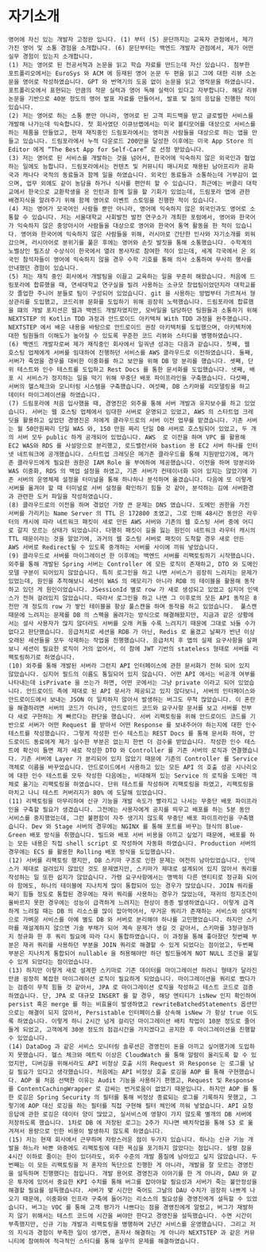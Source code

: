 # 자기소개

    영어에 자신 있는 개발자 고정완 입니다. (1) 부터 (5) 문단까지는 교육자 관점에서, 제가 가진 영어 및 소통 경험을 소개합니다. (6) 문단부터는 백엔드 개발자 관점에서, 제가 어떤 실무 경험이 있는지 소개합니다.
    (1) 저는 영어로 된 전공서적과 논문을 읽고 학습 자료를 만드는데 자신 있습니다. 첨부한 포트폴리오에서는 EuroSys 와 ACM 에 등재된 영어 논문 두 편을 읽고 그에 대한 리뷰 소논문을 영어로 작성하였습니다. GPT 와 번역기의 도움 없이 논문을 읽고 영작문을 하였습니다. 포트폴리오에서 표현되는 만큼의 작문 실력과 영어 독해 실력이 있다고 자부합니다. 해당 리뷰 논문을 기반으로 40분 정도의 영어 발표 자료를 만들어서, 발표 및 질의 응답을 진행한 적이 있습니다.
    (2) 저는 영어로 하는 소통 뿐만 아니라, 영어로 된 고객 피드백을 받고 글로벌한 서비스를 개발해 나가는데 익숙합니다. 첫 회사였던 이큐브랩에서는 미국 볼티모어를 대상으로 서비스를 하는 제품을 만들었고, 현재 재직중인 드림포라에서는 영미권 사람들을 대상으로 하는 앱을 만들고 있습니다. 드림포라에서 누적 다운로드 200만을 달성한 이후에는 미국 App Store 의 Editor 에게 “The Best App for Self-Care” 로 선정 받았습니다.
    (3) 저는 영어로 된 서비스를 개발하는 것을 넘어서, 한국어에 익숙하지 않은 외국인과 협업하는 일에도 능합니다. 드림포라에서는 컨텐츠 및 커뮤니티 매니저로 채용된 남아프리카 공화국과 캐나다 국적의 동료들과 함께 일을 하였습니다. 외국인 동료들과 소통하는데 거부감이 없으며, 업무 외에도 같이 농담을 하거나 식사를 편안히 할 수 있습니다. 최근에는 버클리 대학교에서 한국으로 교환학생을 온 인턴과 함께 일을 할 기회가 있었는데, 드림포라 앱에 관한 배경지식을 알려주기 위해 함께 영어로 이벤트 스토밍을 진행한 적이 있습니다.
    (4) 저는 영어가 모국어인 사람들 뿐만 아니라, 영어에 익숙하지 않은 외국인과도 영어로 소통할 수 있습니다. 저는 서울대학교 사회발전 발전 연구소가 개최한 포럼에서, 영어와 한국어가 익숙하지 않은 중앙아시아 사람들을 대상으로 영어와 한국어 통역 활동을 한 적이 있습니다. 영어와 한국어에 익숙하지 않은 사람들을 위해, 러시아로 간단한 인사와 자기소개를 외워갔으며, 러시아어로 분위기를 풀은 후에는 영어와 손짓 발짓을 통해 소통했습니다. 수학계의 노벨상인 필즈상 수상식이 한국에서 열려 봉사자로 참여한 적이 있는데, 세계 각국에서 온 외국인 참석자들이 영어에 익숙하지 않을 경우 수학 기호를 통해 의사 소통하여 무사히 행사를 안내했던 경험이 있습니다.
    (5) 저는 재직 중인 회사에서 개발팀을 이끌고 교육하는 일을 꾸준히 해왔습니다. 처음에 드림포라에 합류했을 때, 연세대학교 연구실을 빌려 사용하는 소규모 창업팀이었던지라 대학교를 갓 졸업한 주니어 분들로 팀이 구성되어 있었습니다. git 을 사용하는 방법부터 가르쳐서 형상관리를 도입했고, 코드리뷰 문화를 도입하기 위해 굉장히 노력했습니다. 드림포라에 합류했을 떄의 개발 포지션은 웹과 백엔드 개발자였지만, 모바일을 담당하던 팀원들과 소통하기 위해 NEXTSTEP 의 Kotlin TDD 과정과 안드로이드 아키텍쳐 With TDD 과정을 완주했습니다. NEXTSTEP 에서 배운 내용을 바탕으로 안드로이드 권장 아키텍처를 도입했으며, 아키텍처에 대한 팀원들의 이해도가 높아질 수 있도록 꾸준한 코드 리뷰와 스터디를 병행하였습니다.
    (6) 백엔드 개발자로써 제가 재직중인 회사에서 일궈낸 성과는 다음과 같습니다. 첫째, 웹 호스팅 업체에게 서버를 임대하여 진행하던 서비스를 AWS 클라우드로 이전하였습니다. 둘째, 서버가 죽었을 경우를 대비한 이중화를 하고 보안을 위해 DB 망 분리를 했습니다. 셋째, 단위 테스트와 인수 테스트를 도입하고 Rest Docs 를 통한 문서화를 도입했습니다. 넷째, 배포 시 서비스가 정지하는 일을 막기 위해 무중단 배포 파이프라인을 구축했습니다. 다섯째, 서버의 헬스체크와 모니터링 시스템을 구축했습니다. 여섯째, DB 스키마를 리모델링을 하고 데이터 마이그레이션을 하였습니다.
    (7) 드림포라에 처음 입사했을 때, 경영진은 외주를 통해 서버 개발과 유지보수를 하고 있었습니다. 서버는 웹 호스팅 업체에서 임대한 서버로 운영되고 있었고, AWS 의 스타트업 크레딧을 활용하고 싶었던 경영진은 저에게 클라우드로의 서버 이전 업무를 맡겼습니다. 기존 서버는 월 50만원짜리 단일 WAS 와, 150 만원 짜리 단일 DB 서버로 호스팅되어 있었고, 두 개의 서버 모두 public 하게 공개되어 있었습니다. AWS  로 이전을 하며 VPC 를 활용해 EC2 WAS와 RDS 를 사설망으로 분리했고, 로드밸런서와 bastion 용 EC2 서버 하나를 인터넷 네트워크에 공개했습니다. 스타트업 크레딧은 메가존 클라우드를 통해 지원받았기에, 메가존 클라우드에게 필요한 권한은 IAM Role 을 부여하여 제공했습니다. 이전을 하며 망분리와 WAS 이중화, RDS 의 백업 설정을 하였고, 기존 서버가 컨테이너화 되어 있지는 않았기에 기존 서버의 운영체제 설정을 터미널을 통해 하나하나 분석하며 옮겼습니다. 다음에 또 이렇게 서버를 옮겨야 할 때 터미널로 서버 설정을 확인하기 힘들 것 같아, 분석하는 김에 서버환경과 관련한 도커 파일을 작성하였습니다.
    (8) 클라우드로의 이전을 하며 겪었던 가장 큰 문제는 DNS 였습니다. 도메인 권한을 가진 서버를 가리키는 Name Server 의 TTL 은 172800 초였고, 그로 인해 48시간 동안은 라우터의 캐시에 따라 네트워크 패킷이 새로 만든 AWS 서버와 기존의 웹 호스팅 서버 중에 어디로 갈지 모르는 상태가 되었습니다. 다행히 패킷이 길을 잃는 원인이 네트워크 라우터 캐시의 TTL 때문이라는 것을 알았기에, 과거의 웹 호스팅 서버로 패킷이 도착할 경우 새로 만든 AWS 서버로 Redirect될 수 있도록 중개하는 서버를 사이에 끼워 넣었습니다.
    (9) 클라우드로 서버를 마이그레이션 한 이후에는 백엔드 서버를 리팩토링하기 시작했습니다. 외주를 통해 개발된 Spring 서버는 Controller 에 모든 로직이 존재하고, DTO 와 도메인 모델 구분이 되어있지 않았습니다. 특히 로그인을 하고 나면 서비스가 굉장히 느려지는 문제가 있었는데, 원인을 추적해보니 세션이 WAS 의 메모리가 아니라 RDB 의 테이블을 활용해 동작하고 있던 게 원인이었습니다. JSessionId 별로 row 가 새로 생성되고 있었고 심지어 인덱스가 전혀 걸려있지 않았습니다. 따라서 로그인을 하고 나면 그 이후로의 모든 API 동작은 8천만 개 정도의 row 가 쌓인 테이블을 항상 풀스캔을 하며 동작을 하고 있었습니다.  풀스캔 때문에 느려지는 문제를 DB 의 스펙을 올려가는 방식으로 해결해왔지만, 지금과 같은 상황에서는 설사 사용자가 많지 않더라도 서버를 오래 켜둘 수록 느려지기 때문에 그대로 놔둘 수가 없다고 판단했습니다. 응급처치로 세션을 RDB 가 아닌, Redis 로 옮겼고 날짜가 반년 이상 오래된 세션들을 모두 삭제하는 작업을 진행했습니다. 응급처치 후 앱의 실제 요구사항을 살펴보니 세션이 필요한 로직이 거의 없어서, 이 참에 JWT 기반의 stateless 형태로 서버를 리팩토링하기로 하였습니다.
    (10) 외주를 통해 개발된 서버라 그런지 API 인터페이스에 관한 문서화가 전혀 되어 있지 않았습니다. 심지어 필드의 이름도 통일되어 있지 않습니다. 어떤 API 에서는 비공개 여부를 나타내는데 isPrivate 을 쓰는가 하면, 어떤 곳에서는 그냥 private 이라고 되어 있었습니다. 안드로이드 측에 제대로 된 API 문서가 제공되고 있지 않다보니, 서버의 인터페이스와 안드로이드에서 보내는 JSON 이 일치하지 않아서 발생하는 버그도 무척 많았습니다. 이 혼란을 해결하려면 서버의 코드가 아니라, 안드로이드 코드와 요구사항 문서를 보고 서버를 전부 다 새로 구현하는 게 빠르다는 판단을 했습니다. 서버 리팩토링을 위해 안드로이드 코드를 기반으로 서버가 어떤 Request 를 받아서 어떤 Response 를 보내주어야 하는지에 대한 인수 테스트를 작성했습니다. 그렇게 작성한 인수 테스트는 REST Docs 를 통해 문서화 하여, 안드로이드 동료에게 제가 실수한 부분은 없는지 한번 더 검수를 받았습니다. 작성한 인수 테스트에 확신이 들면 제가 새로 작성한 DTO 와 Controller 를 기존 서버의 로직과 연결했습니다. 기존 서버에 Layer 가 분리되어 있지 않았기 때문에 기존의 Controller 를 Service 객체로 이름을 바꾸었습니다. 안드로이드에서 사용하고 있는 모든 API 의 호출 성공 시나리오에 대한 인수 테스트를 모두 작성한 다음에는, 비대해져 있는 Service 의 로직을 도메인 객체로 옮기는 리팩토링을 하였습니다. 단위 테스트를 작성하며 리팩토링을 하였고, 리팩토링을 마치고 나니 테스트 커버리지가 80% 에 도달해 있었습니다.
    (11) 리팩토링을 마무리하여 신규 기능을 개발 속도가 빨라지고 나서는 무중단 배포 파이프라인을 구축할 필요가 생겼습니다. 그전에는 사용자에게 공지를 띄우고 배포를 하는 5분 동안 서비스를 중지했었는데, 그런 불편함이 자주 생기지 않도록 무중단 배포 파이프라인을 구축했습니다. Dev 와 Stage 서버의 경우에는 NGINX 를 통해 포트를 바꾸는 형식의 Blue-Green 배포 방식을 취했습니다. 빌드와 배포 서버 비용을 아끼고 싶었기 때문에, 배포를 하는 모든 내용은 직접 shell script 로 작성하여 자동화 하였습니다. Production 서버의 경우에는 ECS 를 활용한 Rolling 배포 방식을 도입했습니다.
    (12) 서버를 리팩토링 했지만, DB 스키마 구조로 인한 문제는 여전히 남아있었습니다. 인덱스가 제대로 걸려있지 않았던 것도 문제였지만, 스키마가 제대로 설계되어 있지 않아서 쿼리를 작성하는 일 또한 쉽지가 않았습니다. 가령 요구사항에서는 명백히 다른 엔티티로 정규화 되어야 함에도, 하나의 테이블에 지나치게 많이 통합되어 있는 경우가 많았습니다. JOIN 쿼리를 짜기 힘들 정도로 통합된 경우에는 재귀 쿼리를 사용하는 경우가 많았는데, 재귀의 정지조건이 올바르지 못한 경우에는 성능이 급격하게 느려지는 현상이 종종 발생하였습니다. 이렇게 급격하게 느려질 때는 DB 의 리소스를 많이 잡아먹어서, 무거운 쿼리가 존재하는 서비스와 상대적으로 가벼운 서비스를 아예 별도 DB 와 서버로 분리해야 하나를 고민했었습니다. 하지만 스키마를 재설계하지 않으면 기술 부채가 되어 계속 문제가 생길 것 같아서, 스키마를 3정규형까지 정규화 한 후 쿼리 필요에 따라 다시 통합하였습니다. 이 과정을 통해 좋아졌던 첫번째 부분은 재귀 쿼리를 사용하던 부분을 JOIN 쿼리로 해결할 수 있게 되었다는 점이었고, 두번째 부분은 지나치게 통합되어 nullable 을 허용해야만 하던 필드들에게 NOT NULL 조건을 붙일 수 있게 되었다는 점이었습니다.
    (13) 하지만 이렇게 새로 설계한 스키마로 기존 데이터를 마이그레이션 하려니 형태가 달라진 만큼 굉장히 복잡한 마이그레이션 로직이 필요하게 되었습니다. 마이그레이션을 쿼리로 짰다가는 검증이 무척 힘들 것 같아서, JPA 로 마이그레이션 로직을 작성하고 테스트 코드로 검증하였습니다. 단, JPA 로 대규모 INSERT 를 할 경우, 해당 엔티티가 isNew 인지 확인하여 persist 혹은 merge 를 하는 비효율이 발생하였고 rewriteBatchedStatements 옵션만으로는 해결이 되지 않아서, Persistable 인터페이스를 상속해 isNew 가 항상 true 이도록 하였습니다. 이렇게 하니 2시간 넘게 걸리던 마이그레이션 배치 작업이 10분 정도로 줄어들게 되었고, 고객에게 30분 정도의 점검시간을 가지겠다고 공지한 후 마이그레이션을 진행할 수 있었습니다.
    (14) DataDog 과 같은 서비스 모니터링 솔루션은 경영진이 돈을 아끼고 싶어했기에 도입하지 못했습니다. 헬스 체크와 메트릭 이상은 CloudWatch 를 통해 알람이 울리도록 할 수 있었지만, 디버깅을 위해서라도 API 비정상 호출 시의 Request 와 Response 는 로그를 남길 필요가 있다고 생각했습니다. 처음에는 API 비정상 호출 로깅을 AOP 를 통해 구현했습니다. AOP 를 처음 선택한 이유는 Audit 기능을 사용하기 편했고, Request 및 Response 를 ContentCachingWrapper 로 감싸는 번거로움이 없었기 때문입니다. 하지만 AOP 를 통한 로깅은 Spring Security 의 필터를 통해 비정상 종료되는 로그를 기록하지 못했고, 그렇기에 AOP 대신 로깅을 하는 필터를 직접 구현해 필터 체인에 끼워 넣었습니다. API 요청 응답에 관한 로깅은 데이터 양이 많았고, 실서비스에 영향이 가지 않도록 별개의 DB 서버에 저장하도록 했습니다. 1차로 DB 에 저장된 로그는 2주가 지나면 배치작업을 통해 S3 로 옮겨져서 용량으로 인한 비용이 발생하지 않도록 하였습니다.
    (15) 저는 현재 회사에서 근무하며 자랑스러운 점이 두가지 있습니다. 하나는 신규 기능 개발을 하느라 바쁜 와중에도 리팩토링에 대한 욕심을 포기하지 않았다는 점입니다. 설령 잠을 4시간 이하로 줄이는 한이 있더라도, 외주 수준의 개발 품질에 남아있고 싶지 않았습니다. 두번째는 이 모든 리팩토링을 저 혼자의 독단으로 진행한 게 아니라, 개발을 잘 모르는 경영진을 설득하며 진행했다는 점입니다. 개발 용어로 경영진과 이야기를 한 게 아니라, DAU 와 같은 투자에 있어서 중요한 KPI 수치를 통해 버그를 잡아야할 필요성과 서버가 죽는 불안정성을 해결할 필요를 설득했습니다. 서버가 몇 시간만 죽어도 그날의 DAU 수치가 굉장히 나쁘게 나오기 때문에, 이중화와 인프라 구축에 들어가는 리소스의 필요성을 경영진에게 설득할 수 있었습니다. 버그는 VOC 를 통해 고객 평가가 나쁘다는 점을 경영진에게 알렸고, 버그가 재발하지 않기 위해서는 테스트 코드에 시간을 써야만 한다고 경영진을 설득했습니다. 수면 시간이 부족했지만, 신규 기능 개발과 리팩토링을 병행하며 2년간 서비스를 운영했습니다. 그리고 저의 지식과 경험이 부족한 일이 생기면, 혼자서 해결하는 게 아니라 NEXTSTEP 과 같은 커뮤니티에 참여하여 적극적인 스터디를 통해 실무의 문제를 해결하였습니다.
